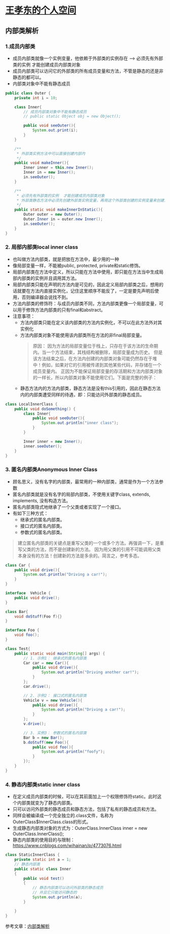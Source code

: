 # [王孝东的个人空间](https://scm-git.github.io/)

## 内部类解析

### 1.成员内部类
* 成员内部类就像一个实例变量，他依赖于外部类的实例存在 --> 必须先有外部类的实例  才能创建成员内部类对象
* 成员内部类可以访问它的外部类的所有成员变量和方法，不管是静态的还是非静态的都可以。
* 内部类对象中不能有静态成员

```java
public class Outer {
	private int i = 10;

	class Inner{
		// 成员内部类对象中不能有静态成员
		// public static Object obj = new Object();

		public void seeOuter(){
			System.out.print(i);
		}
	}

	/**
	 * 外部类实例方法中可以直接创建内部内
	 */
	public void makeInner(){
		Inner inner = this.new Inner();
		Inner in = new Inner();
		in.seeOuter();
	}

	/**
	 * 必须先有外部类的实例  才能创建成员内部类对象
	 * 外部类静态方法中必须先创建外部类实例变量，再用这个外部类创建的实例变量来创建内部类
	 */
	public static void makeInnerInStatic(){
		Outer outer = new Outer();
		Outer.Inner in = outer.new Inner();
		in.seeOuter();
	}
}
```

### 2. 局部内部类local inner class
* 也叫做方法内部类，就是把放在方法中，最少用的一种
* 像局部变量一样，不能被public, protected, private和static修饰。
* 局部内部类在方法中定义，所以只能在方法中使用，即只能在方法当中生成局部内部类的实例并且调用其方法。
* 局部内部类只能在声明的方法内是可见的，因此定义局部内部类之后，想用的话就要在方法内直接实例化，记住这里顺序不能反了，一定是要先声明后使用，否则编译器会说找不到。
* 方法内部类的修饰符：与成员内部类不同，方法内部类更像一个局部变量，可以用于修饰方法内部类的只有final和abstract。
* 注意事项：
  * 方法内部类只能在定义该内部类的方法内实例化，不可以在此方法外对其实例化
  * 方法内部类对象不能使用该内部类所在方法的非final局部变量。
    > 原因：
    > 因为方法的局部变量位于栈上，只存在于该方法的生命期内。当一个方法结束，其栈结构被删除，局部变量成为历史。
    > 但是该方法结束之后，在方法内创建的内部类对象可能仍然存在于堆中！例如，如果对它的引用被传递到其他某些代码，并存储在一个成员变量内。
    > 正因为不能保证局部变量的存活期和方法内部类对象的一样长，所以内部类对象不能使用它们。下面是完整的例子：
  * 静态方法内的方法内部类，静态方法是没有this引用的，因此在静态方法内的内部类遭受同样的待遇，即：只能访问外部类的静态成员。
```java  
class LocalInnerClass {
	public void doSomething() {
		class Inner{
			public void seeOuter(){
				System.out.println("inner class");
			}
		}

		Inner inner = new Inner();
		inner.seeOuter();
	}
}
```

### 3. 匿名内部类Anonymous Inner Class
* 顾名思义，没有名字的内部类，最常用的一种内部类，通常是作为一个方法参数
* 匿名内部类就是没有名字的局部内部类，不使用关键字class, extends, implements, 没有构造方法。
* 匿名内部类隐式地继承了一个父类或者实现了一个接口。
* 有如下三种方式：
  * 继承式的匿名内部类。
  * 接口式的匿名内部类。
  * 参数式的匿名内部类。
> 建立匿名内部类的关键点是重写父类的一个或多个方法。再强调一下，是重写父类的方法，而不是创建新的方法。
> 因为用父类的引用不可能调用父类本身没有的方法！创建新的方法是多余的。简言之，参考多态。
```java
class Car {
	public void drive(){
		System.out.println("Driving a car!");
	}
}

interface  Vehicle {
	public void drive();
}

class Bar{
	void doStuff(Foo f){}
}

interface Foo {
	void foo();
}

class Test{
	public static void main(String[] args) {
		// 1. 示例1： 继承式的匿名内部类
		Car car = new Car(){
			public void drive(){
				System.out.println("Driving another car!");
			}
		};
		car.drive();

		// 2. 示例2： 接口式的匿名内部类
		Vehicle v = new Vehicle(){
			public void drive(){
				System.out.println("Driving a car!");
			}
		};
		v.drive();

		// 3. 实例3： 参数式的匿名内部类
		Bar b = new Bar();
		b.doStuff(new Foo(){
			public void foo(){
				System.out.println("foofy");
			}
		});
	}
}
```

### 4. 静态内部类static inner class
* 在定义成员内部类的时候，可以在其前面加上一个权限修饰符static。此时这个内部类就变为了静态内部类。
* 只可以访问外部类的静态成员和静态方法，包括了私有的静态成员和方法。
* 同样会被编译成一个完全独立的.class文件，名称为OuterClass$InnerClass.class的形式。
* 生成静态内部类对象的方式为：OuterClass.InnerClass inner = new OuterClass.InnerClass();
* 静态内部类的使用目的与限制： https://www.cnblogs.com/wihainan/p/4773076.html
```java
class StaticInnerClass {
	private static int a = 1;
	// 静态内部类
	public static class Inner
	{
		public void test()
		{
			// 静态内部类可以访问外部类的静态成员
			// 并且它只能访问静态的
			System.out.println(a);
		}

	}
}
```

参考文章：[内部类解析](https://www.cnblogs.com/wihainan/p/4773076.html)